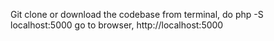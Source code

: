 Git clone or download the codebase
from terminal, do php -S localhost:5000 
go to browser, http://localhost:5000
